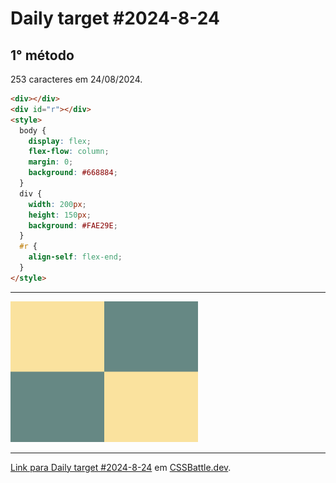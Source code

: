 # Daily target #2024-8-24

## 1° método

253 caracteres em 24/08/2024.

```HTML
<div></div>
<div id="r"></div>
<style>
  body {
    display: flex;
    flex-flow: column;
    margin: 0;
    background: #668884;
  }
  div {
    width: 200px;
    height: 150px;
    background: #FAE29E;
  }
  #r {
    align-self: flex-end;
  }
</style>
```

---
<img src="media/2024-8-24.png" title="Daily target #2024-8-24" width="300px">

---

[Link para Daily target #2024-8-24](https://cssbattle.dev/play/qFmaO6nRA7rj94xr79Ju) em [CSSBattle.dev](https://cssbattle.dev/).